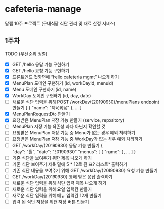 # cafeteria-manage
달랩 10주 프로젝트 (구내식당 식단 관리 및 재료 산정 서비스)

## 1주차
TODO (우선순위 정렬)
- [X] GET /hello 응답 기능 구현하기
- [X] GET /hello 요청 기능 구현하기
- [X] 프론트엔드 첫화면에 “hello cafeteria mgmt” 나오게 하기
- [X] MenuPlan 도메인 구현하기 (id, workDayId, menuId)
- [X] Menu 도메인 구현하기 (id, name)
- [X] WorkDay 도메인 구현하기 (id, day, date)
- [ ] 새로운 식단 입력을 위해 POST /workDay/{20190930}/menuPlans endpoint 만들기
    [
		{
			"name": "제육볶음"
		},
		...
    ]
- [X] MenuPlanRequestDto 만들기
- [X] 요청받은 MenuPlan 저장 기능 만들기 (service, repository)
- [ ] MenuPlan 저장 기능 의존성 과다 아닌지 확인할 것
- [ ] 요청받은 MenuPlan 저장 기능 중 Menu가 없는 경우 예외 처리하기
- [ ] 요청받은 MenuPlan 저장 기능 중 WorkDay가 없는 경우 예외 처리하기
- [ ] GET /workDay/{20190930} 응답 기능 만들기
    {	
        "day": "월",
        "date": "20190930"
        "menus": [
            {
                "name":
            },
            ...
        ]
    }
- [ ] 기존 식단을 보여주기 위한 제목 나오게 하기
- [ ] 기존 식단 보여주기 제목 밑에 5 * 12로 된 표? 리스트? 출력하기
- [ ] 기존 식단 내용을 보여주기 위해 GET /workDay/{20190930} 요청 기능 만들기
- [ ] GET /workDay/{20190930} 통해 받은 응답 출력하기
- [ ] 새로운 식단 입력을 위해 식단 입력 제목 나오게 하기
- [ ] 새로운 식단 입력을 위해 요일 입력칸 만들기
- [ ] 새로운 식단 입력을 위해 메뉴 입력칸 12개 만들기
- [ ] 입력 된 식단 저장을 위한 저장 버튼 만들기
